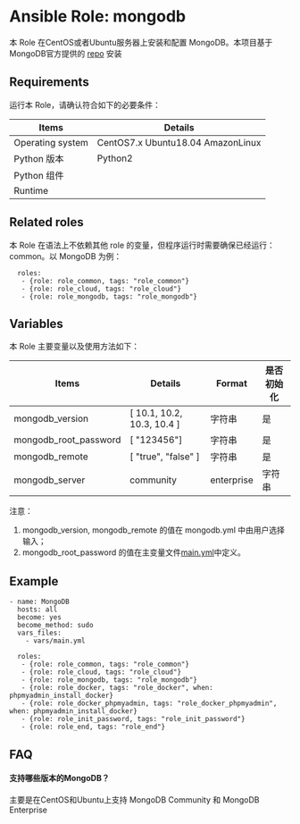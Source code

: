 Ansible Role: mongodb
=========

本 Role 在CentOS或者Ubuntu服务器上安装和配置 MongoDB。本项目基于MongoDB官方提供的 [repo](http://repo.mongodb.org/) 安装

## Requirements

运行本 Role，请确认符合如下的必要条件：

| **Items**      | **Details** |
| ------------------| ------------------|
| Operating system | CentOS7.x Ubuntu18.04 AmazonLinux|
| Python 版本 | Python2  |
| Python 组件 |    |
| Runtime |  |


## Related roles

本 Role 在语法上不依赖其他 role 的变量，但程序运行时需要确保已经运行：common。以 MongoDB 为例：

```
  roles:
   - {role: role_common, tags: "role_common"}   
   - {role: role_cloud, tags: "role_cloud"}
   - {role: role_mongodb, tags: "role_mongodb"}
```


## Variables

本 Role 主要变量以及使用方法如下：

| **Items**      | **Details** | **Format**  | **是否初始化** |
| ------------------| ------------------|-----|-----|
| mongodb_version | [ 10.1, 10.2, 10.3, 10.4 ] | 字符串 |是|
| mongodb_root_password | [ "123456"] | 字符串 |是|
| mongodb_remote | [ "true", "false" ] | 字符串 |是|
| mongodb_server | community | enterprise | 字符串 |否|

注意：
1. mongodb_version, mongodb_remote  的值在 mongodb.yml 中由用户选择输入；
2. mongodb_root_password 的值在主变量文件[main.yml](https://github.com/Websoft9/ansible-mongodb/blob/master/vars/main.yml)中定义。


## Example

```
- name: MongoDB
  hosts: all
  become: yes
  become_method: sudo 
  vars_files:
    - vars/main.yml 

  roles:
   - {role: role_common, tags: "role_common"}   
   - {role: role_cloud, tags: "role_cloud"}
   - {role: role_mongodb, tags: "role_mongodb"}
   - {role: role_docker, tags: "role_docker", when: phpmyadmin_install_docker}
   - {role: role_docker_phpmyadmin, tags: "role_docker_phpmyadmin", when: phpmyadmin_install_docker}
   - {role: role_init_password, tags: "role_init_password"}
   - {role: role_end, tags: "role_end"} 
```

## FAQ

#### 支持哪些版本的MongoDB？

主要是在CentOS和Ubuntu上支持 MongoDB Community 和 MongoDB Enterprise

